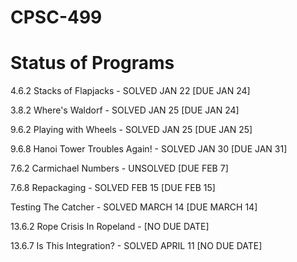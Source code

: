 CPSC-499
========

Status of Programs
==================

4.6.2 Stacks of Flapjacks - SOLVED JAN 22 [DUE JAN 24]

3.8.2 Where's Waldorf - SOLVED JAN 25 [DUE JAN 24] 

9.6.2 Playing with Wheels - SOLVED JAN 25 [DUE JAN 25]

9.6.8 Hanoi Tower Troubles Again! - SOLVED JAN 30 [DUE JAN 31]

7.6.2 Carmichael Numbers - UNSOLVED [DUE FEB 7] 

7.6.8 Repackaging - SOLVED FEB 15 [DUE FEB 15] 

Testing The Catcher - SOLVED MARCH 14 [DUE MARCH 14] 

13.6.2 Rope Crisis In Ropeland -      [NO DUE DATE]

13.6.7 Is This Integration? - SOLVED APRIL 11 [NO DUE DATE]   

